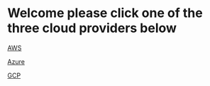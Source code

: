 # Welcome please click one of the three cloud providers below 

[AWS](/AWS)

[Azure](/Azure)

[GCP](/GCP)
